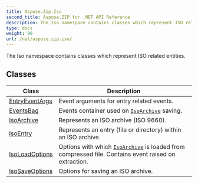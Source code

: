```yaml
---
title: Aspose.Zip.Iso
second_title: Aspose.ZIP for .NET API Reference
description: The Iso namespace contains classes which represent ISO related entities
type: docs
weight: 90
url: /net/aspose.zip.iso/
---
```

The Iso namespace contains classes which represent ISO related entities.

## Classes

| Class | Description |
| --- | --- |
| [EntryEventArgs](./entryeventargs/) | Event arguments for entry related events. |
| [EventsBag](./eventsbag/) | Events container used on [`IsoArchive`](../aspose.zip.iso/isoarchive/) saving. |
| [IsoArchive](./isoarchive/) | Represents an ISO archive (ISO 9660). |
| [IsoEntry](./isoentry/) | Represents an entry (file or directory) within an ISO archive. |
| [IsoLoadOptions](./isoloadoptions/) | Options with which [`IsoArchive`](../aspose.zip.iso/isoarchive/) is loaded from compressed file. Contains event raised on extraction. |
| [IsoSaveOptions](./isosaveoptions/) | Options for saving an ISO archive. |


